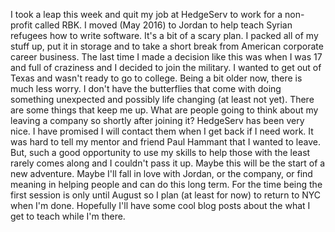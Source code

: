 I took a leap this week and quit my job at HedgeServ to work for a non-profit called RBK. I moved (May 2016) to Jordan to help teach Syrian refugees how to write software. It's a bit of a scary plan. I packed all of my stuff up, put it in storage and to take a short break from American corporate career business. The last time I made a decision like this was when I was 17 and full of craziness and I decided to join the military.  I wanted to get out of Texas and wasn't ready to go to college. Being a bit older now, there is much less worry. I don't have the butterflies that come with doing something unexpected and possibly life changing (at least not yet). There are some things that keep me up. What are people going to think about my leaving a company so shortly after joining it? HedgeServ has been very nice. I have promised I will contact them when I get back if I need work. It was hard to tell my mentor and friend Paul Hammant that I wanted to leave. But, such a good opportunity to use my skills to help those with the least rarely comes along and I couldn't pass it up. Maybe this will be the start of a new adventure. Maybe I'll fall in love with Jordan, or the company, or find meaning in helping people and can do this long term. For the time being the first session is only until August so I plan (at least for now) to return to NYC when I'm done. Hopefully I'll have some cool blog posts about the what I get to teach while I'm there.